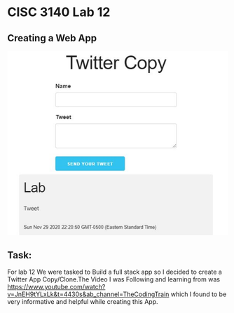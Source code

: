 # CISC 3140 Lab 12

## Creating a Web App

![alt text](https://github.com/MemeLords1/CISC-3140/blob/master/Lab%20%2312/Lab%20%2312.JPG)

## Task:

For lab 12 We were tasked to Build a full stack app so I decided to create a Twitter App Copy/Clone.The Video I was Following and learning from was https://www.youtube.com/watch?v=JnEH9tYLxLk&t=4430s&ab_channel=TheCodingTrain which I found to be very informative and helpful while creating this App.
